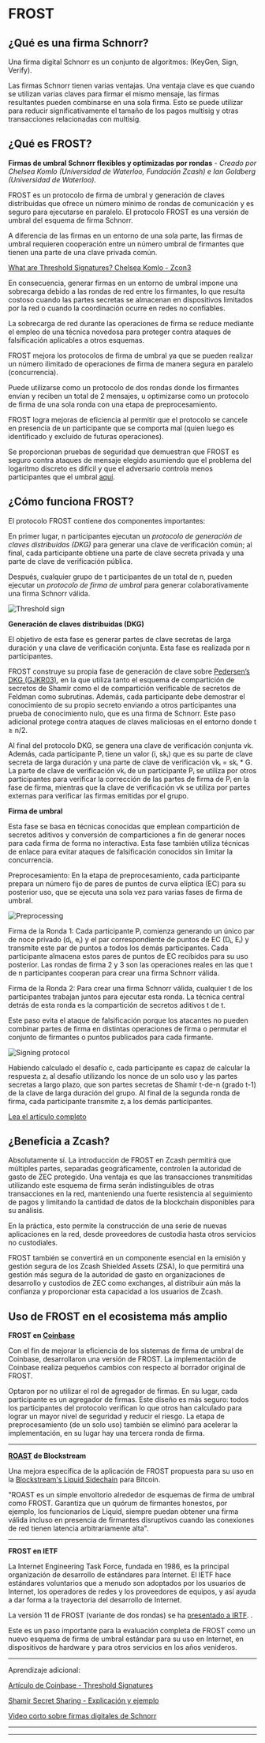 # FROST


## ¿Qué es una firma Schnorr?

Una firma digital Schnorr es un conjunto de algoritmos: (KeyGen, Sign, Verify).

Las firmas Schnorr tienen varias ventajas. Una ventaja clave es que cuando se utilizan varias claves para firmar el mismo mensaje, las firmas resultantes pueden combinarse en una sola firma. Esto se puede utilizar para reducir significativamente el tamaño de los pagos multisig y otras transacciones relacionadas con multisig.


## ¿Qué es FROST?

**Firmas de umbral Schnorr flexibles y optimizadas por rondas** -
*Creado por Chelsea Komlo (Universidad de Waterloo, Fundación Zcash) e Ian Goldberg (Universidad de Waterloo).*

FROST es un protocolo de firma de umbral y generación de claves distribuidas que ofrece un número mínimo de rondas de comunicación y es seguro para ejecutarse en paralelo. El protocolo FROST es una versión de umbral del esquema de firma Schnorr.

A diferencia de las firmas en un entorno de una sola parte, las firmas de umbral requieren cooperación entre un número umbral de firmantes que tienen una parte de una clave privada común.

[What are Threshold Signatures? Chelsea Komlo - Zcon3](https://youtu.be/cAfTTfblzoU?t=110)

En consecuencia, generar firmas en un entorno de umbral impone una sobrecarga debido a las rondas de red entre los firmantes, lo que resulta costoso cuando las partes secretas se almacenan en dispositivos limitados por la red o cuando la coordinación ocurre en redes no confiables.

La sobrecarga de red durante las operaciones de firma se reduce mediante el empleo de una técnica novedosa para proteger contra ataques de falsificación aplicables a otros esquemas.

FROST mejora los protocolos de firma de umbral ya que se pueden realizar un número ilimitado de operaciones de firma de manera segura en paralelo (concurrencia).

Puede utilizarse como un protocolo de dos rondas donde los firmantes envían y reciben un total de 2 mensajes, u optimizarse como un protocolo de firma de una sola ronda con una etapa de preprocesamiento.

FROST logra mejoras de eficiencia al permitir que el protocolo se cancele en presencia de un participante que se comporta mal (quien luego es identificado y excluido de futuras operaciones).

Se proporcionan pruebas de seguridad que demuestran que FROST es seguro contra ataques de mensaje elegido asumiendo que el problema del logaritmo discreto es difícil y que el adversario controla menos participantes que el umbral [aquí](https://eprint.iacr.org/2020/852.pdf#page=16).


## ¿Cómo funciona FROST?

El protocolo FROST contiene dos componentes importantes:

En primer lugar, n participantes ejecutan un *protocolo de generación de claves distribuidas (DKG)* para generar una clave de verificación común; al final, cada participante obtiene una parte de clave secreta privada y una parte de clave de verificación pública.

Después, cualquier grupo de t participantes de un total de n, pueden ejecutar un *protocolo de firma de umbral* para generar colaborativamente una firma Schnorr válida.

![Threshold sign](https://static.cryptohopper.com/images/news/uploads/1634081807-frost-flexible-round-optimized-schnorr-threshold-signatures-1.jpg "thresholdsign")


**Generación de claves distribuidas (DKG)**

El objetivo de esta fase es generar partes de clave secretas de larga duración y una clave de verificación conjunta. Esta fase es realizada por n participantes.

FROST construye su propia fase de generación de clave sobre [Pedersen’s DKG (GJKR03)](https://blog.gtank.cc/notes-on-threshold-signatures/), en la que utiliza tanto el esquema de compartición de secretos de Shamir como el de compartición verificable de secretos de Feldman como subrutinas. Además, cada participante debe demostrar el conocimiento de su propio secreto enviando a otros participantes una prueba de conocimiento nulo, que es una firma de Schnorr. Este paso adicional protege contra ataques de claves maliciosas en el entorno donde t ≥ n/2.

Al final del protocolo DKG, se genera una clave de verificación conjunta vk. Además, cada participante Pᵢ tiene un valor (i, skᵢ) que es su parte de clave secreta de larga duración y una parte de clave de verificación vkᵢ = skᵢ * G. La parte de clave de verificación vkᵢ de un participante Pᵢ se utiliza por otros participantes para verificar la corrección de las partes de firma de Pᵢ en la fase de firma, mientras que la clave de verificación vk se utiliza por partes externas para verificar las firmas emitidas por el grupo.

**Firma de umbral**

Esta fase se basa en técnicas conocidas que emplean compartición de secretos aditivos y conversión de comparticiones a fin de generar noces para cada firma de forma no interactiva. Esta fase también utiliza técnicas de enlace para evitar ataques de falsificación conocidos sin limitar la concurrencia.

Preprocesamiento: En la etapa de preprocesamiento, cada participante prepara un número fijo de pares de puntos de curva elíptica (EC) para su posterior uso, que se ejecuta una sola vez para varias fases de firma de umbral.

![Preprocessing](https://i.ibb.co/nQD1c3n/preprocess.png "preprocess stage")

Firma de la Ronda 1: Cada participante Pᵢ comienza generando un único par de noce privado (dᵢ, eᵢ) y el par correspondiente de puntos de EC (Dᵢ, Eᵢ) y transmite este par de puntos a todos los demás participantes. Cada participante almacena estos pares de puntos de EC recibidos para su uso posterior. Las rondas de firma 2 y 3 son las operaciones reales en las que t de n participantes cooperan para crear una firma Schnorr válida.

Firma de la Ronda 2: Para crear una firma Schnorr válida, cualquier t de los participantes trabajan juntos para ejecutar esta ronda. La técnica central detrás de esta ronda es la compartición de secretos aditivos t de t.

Este paso evita el ataque de falsificación porque los atacantes no pueden combinar partes de firma en distintas operaciones de firma o permutar el conjunto de firmantes o puntos publicados para cada firmante.

![Signing protocol](https://i.ibb.co/b5rJbXx/sign.png "signing protocol")

Habiendo calculado el desafío c, cada participante es capaz de calcular la respuesta zᵢ al desafío utilizando los nonce de un solo uso y las partes secretas a largo plazo, que son partes secretas de Shamir t-de-n (grado t-1) de la clave de larga duración del grupo. Al final de la segunda ronda de firma, cada participante transmite zᵢ a los demás participantes.

[Lea el artículo completo](https://eprint.iacr.org/2020/852.pdf)


## ¿Beneficia a Zcash?

Absolutamente sí. La introducción de FROST en Zcash permitirá que múltiples partes, separadas geográficamente, controlen la autoridad de gasto de ZEC protegido. Una ventaja es que las transacciones transmitidas utilizando este esquema de firma serán indistinguibles de otras transacciones en la red, manteniendo una fuerte resistencia al seguimiento de pagos y limitando la cantidad de datos de la blockchain disponibles para su análisis.

En la práctica, esto permite la construcción de una serie de nuevas aplicaciones en la red, desde proveedores de custodia hasta otros servicios no custodiales.

FROST también se convertirá en un componente esencial en la emisión y gestión segura de los Zcash Shielded Assets (ZSA), lo que permitirá una gestión más segura de la autoridad de gasto en organizaciones de desarrollo y custodios de ZEC como exchanges, al distribuir aún más la confianza y proporcionar esta capacidad a los usuarios de Zcash.


## Uso de FROST en el ecosistema más amplio

**FROST en [Coinbase](https://github.com/coinbase/kryptology/tree/master/pkg/dkg/frost)**

Con el fin de mejorar la eficiencia de los sistemas de firma de umbral de Coinbase, desarrollaron una versión de FROST. La implementación de Coinbase realiza pequeños cambios con respecto al borrador original de FROST.

Optaron por no utilizar el rol de agregador de firmas. En su lugar, cada participante es un agregador de firmas. Este diseño es más seguro: todos los participantes del protocolo verifican lo que otros han calculado para lograr un mayor nivel de seguridad y reducir el riesgo. La etapa de preprocesamiento (de un solo uso) también se eliminó para acelerar la implementación, en su lugar hay una tercera ronda de firma.

___

**[ROAST](https://eprint.iacr.org/2022/550.pdf) de Blockstream**

Una mejora específica de la aplicación de FROST propuesta para su uso en la [Blockstream's Liquid Sidechain](https://blog.blockstream.com/roast-robust-asynchronous-schnorr-threshold-signatures/) para Bitcoin.

"ROAST es un simple envoltorio alrededor de esquemas de firma de umbral como FROST. Garantiza que un quórum de firmantes honestos, por ejemplo, los funcionarios de Liquid, siempre puedan obtener una firma válida incluso en presencia de firmantes disruptivos cuando las conexiones de red tienen latencia arbitrariamente alta".

___

**FROST en IETF**

La Internet Engineering Task Force, fundada en 1986, es la principal organización de desarrollo de estándares para Internet. El IETF hace estándares voluntarios que a menudo son adoptados por los usuarios de Internet, los operadores de redes y los proveedores de equipos, y así ayuda a dar forma a la trayectoria del desarrollo de Internet.

La versión 11 de FROST (variante de dos rondas) se ha [presentado a IRTF](https://datatracker.ietf.org/doc/draft-irtf-cfrg-frost/11/). .

Este es un paso importante para la evaluación completa de FROST como un nuevo esquema de firma de umbral estándar para su uso en Internet, en dispositivos de hardware y para otros servicios en los años venideros.
___


Aprendizaje adicional:

[Artículo de Coinbase - Threshold Signatures](https://www.coinbase.com/blog/threshold-digital-signatures)

[Shamir Secret Sharing - Explicación y ejemplo](https://www.geeksforgeeks.org/shamirs-secret-sharing-algorithm-cryptography/)

[Video corto sobre firmas digitales de Schnorr](https://youtu.be/r9hJiDrtukI?t=19)

___
___




